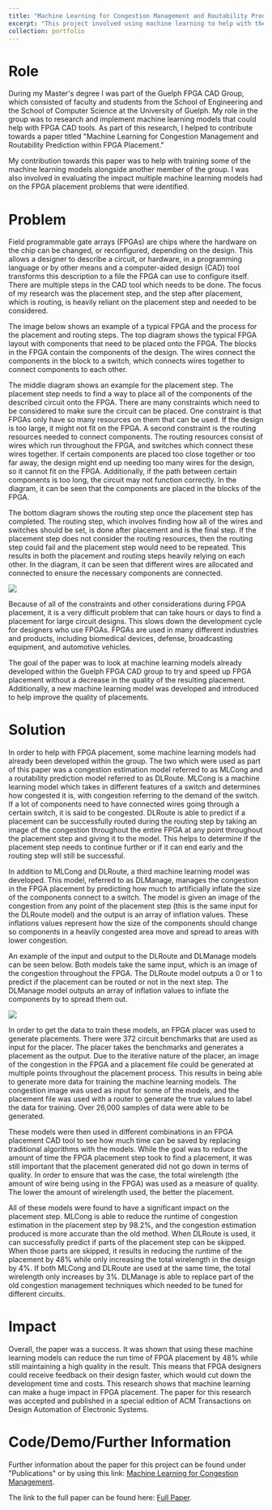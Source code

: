 ```yaml
---
title: "Machine Learning for Congestion Management and Routability Prediction within FPGA Placement"
excerpt: "This project involved using machine learning to help with the FPGA placement problem. <br/><img src='/images/cong_heatmap_models.svg'>"
collection: portfolio
---
```


Role
======
During my Master's degree I was part of the Guelph FPGA CAD Group, which consisted of faculty and students from the
School of Engineering and the School of Computer Science at the University of Guelph. My role in the group was to 
research and implement machine learning models that could help with FPGA CAD tools. As part of this research, I helped
to contribute towards a paper titled "Machine Learning for Congestion Management and Routability Prediction within
FPGA Placement."

My contribution towards this paper was to help with training some of the machine learning models alongside another 
member of the group. I was also involved in evaluating the impact multiple machine learning models had on the 
FPGA placement problems that were identified. 

Problem
======
Field programmable gate arrays (FPGAs) are chips where the hardware on the chip can be changed, or reconfigured, 
depending on the design. This allows a designer to describe a circuit, or hardware, in a programming language or by other means 
and a computer-aided design (CAD) tool transforms this description to a file the FPGA can use to configure itself.
There are multiple steps in the CAD tool which needs to be done. The focus of my research was the placement step, and
the step after placement, which is routing, is heavily reliant on the placement step and needed to be considered.

The image below shows an example of a typical FPGA and the process for the placement and routing steps. The top
diagram shows the typical FPGA layout with components that need to be placed onto the FPGA. The blocks in the
FPGA contain the components of the design. The wires connect the components in the block to a switch, which connects
wires together to connect components to each other. 

The middle diagram shows an example for the placement step. 
The placement step needs to find a way to place all of the components of the described circuit onto the FPGA. There are
many constraints which need to be considered to make sure the circuit can be placed. One constraint is that FPGAs only
have so many resources on them that can be used. If the design is too large, it might not fit on the FPGA. A second
constraint is the routing resources needed to connect components. The routing resources consist of wires which run throughout
the FPGA, and switches which connect these wires together. If certain components are placed too close together or too far 
away, the design might end up needing too many wires for the design, so it cannot fit on the FPGA. Additionally, if the
path between certain components is too long, the circuit may not function correctly. 
In the diagram, it can be seen that the components are placed in the blocks of the FPGA.

The bottom diagram shows the routing step once the placement step has completed. 
The routing step, which involves finding
how all of the wires and switches should be set, is done after placement and is the final step. If the placement step does not
consider the routing resources, then the routing step could fail and the placement step would need to be repeated. This 
results in both the placement and routing steps heavily relying on each other.
In the diagram, it can be seen that
different wires are allocated and connected to ensure the necessary components are connected.

<img src='/images/fpga_placement_routing.svg'>

Because of all of the constraints and other considerations during FPGA placement,
it is a very difficult problem that can take hours or days to find a placement for large circuit designs. This slows down
the development cycle for designers who use FPGAs. FPGAs are used in many different industries and products, including
biomedical devices, defense, broadcasting equipment, and automotive vehicles.

The goal of the paper was to look at machine learning models already developed within the Guelph FPGA CAD group to
try and speed up FPGA placement without a decrease in the quality of the resulting placement. Additionally, a new 
machine learning model was developed and introduced to help improve the quality of placements.

Solution
======
In order to help with FPGA placement, some machine learning models had already been developed within the group. The two
which were used as part of this paper was a congestion estimation model referred to as MLCong and
a routability prediction model referred to as DLRoute.
MLCong is a machine learning model which takes in different features of a switch and determines how congested it is,
with congestion referring to the demand of the switch. If a lot of components need to have connected wires going through
a certain switch, it is said to be congested.
DLRoute is able to predict if a placement can be successfully routed during the routing step by
taking an image of the congestion throughout the entire FPGA at any point throughout the placement step and 
giving it to the model. This helps to determine if the placement step needs to continue further or if it can end early 
and the routing step will still be successful.

In addition to MLCong and DLRoute, a third machine learning model was developed. This model, referred to as DLManage,
manages the congestion in the FPGA placement by predicting how much to artificially inflate the size of the components
connect to a switch. The model is given an image of the congestion from any point of the placement step (this is the same
input for the DLRoute model) and the output is an array of inflation values. These inflations values represent how the
size of the components should change so components in a heavily congested area move and spread to areas with lower congestion.

An example of the input and output to the DLRoute and DLManage models can be seen below. Both models take the same input,
which is an image of the congestion throughout the FPGA. The DLRoute model outputs a 0 or 1 to predict if the placement
can be routed or not in the next step. The DLManage model outputs an array of inflation values to inflate the components
by to spread them out.

<img src='/images/cong_heatmap_models.svg'>

In order to get the data to train these models, an FPGA placer was used to generate placements. There were 372 circuit 
benchmarks that are used as input for the placer. The placer takes the benchmarks and generates a placement as the output.
Due to the iterative nature of the placer, an image of the congestion in the FPGA and a placement file could
be generated at multiple points throughout the placement process. This results in being able to generate more data for 
training the machine learning models. The congestion image was used as input for some of the models, and the placement file
was used with a router to generate the true values to label the data for training. Over 26,000 samples of data were able to
be generated.

These models were then used in different combinations in an FPGA placement CAD tool to see how much time can be saved by
replacing traditional algorithms with the models. While the goal was to reduce the amount of time the FPGA placement step
took to find a placement, it was still important that the placement generated did not go down in terms of quality. In order
to ensure that was the case, the total wirelength (the amount of wire being using in the FPGA) was used as a measure of quality.
The lower the amount of wirelength used, the better the placement. 

All of these models were found to have a significant impact on the placement step. MLCong is able to reduce the runtime
of congestion estimation in the placement step by 98.2%, and the congestion estimation produced is more accurate than the old
method. When DLRoute is used, it can successfully predict if parts of the placement step can be skipped. When those parts are
skipped, it results in reducing the runtime of the placement by 48% while only increasing the total wirelength in the design by 4%.
If both MLCong and DLRoute are used at the same time, the total wirelength only increases by 3%. DLManage is able to replace
part of the old congestion management techniques which needed to be tuned for different circuits. 

Impact
======
Overall, the paper was a success. It was shown that using these machine learning models can reduce the run time of FPGA placement
by 48% while still maintaining a high quality in the result. This means that FPGA designers could receive feedback on their design
faster, which would cut down the development time and costs. This research shows that machine learning can make a huge impact
in FPGA placement. The paper for this research was accepted and published in a special edition of ACM Transactions on
Design Automation of Electronic Systems.

Code/Demo/Further Information
======
Further information about the paper for this project can be found under "Publications" or by using this link: 
[Machine Learning for Congestion Management](https://szentimh.github.io/publication/2020-08-01-ml-fpga-placement-todaes-number-1).

The link to the full paper can be found here: [Full Paper](https://dl.acm.org/doi/10.1145/3373269).


